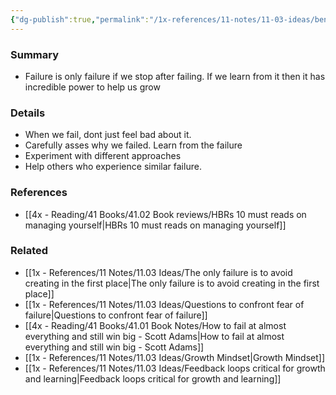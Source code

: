 ```yaml
---
{"dg-publish":true,"permalink":"/1x-references/11-notes/11-03-ideas/benefit-from-failure/","title":"Benefit from failure","created":"2023-07-30T12:13:58.206+03:00","updated":"2024-02-14T20:18:35.379+03:00"}
---
```



### Summary
- Failure is only failure if we stop after failing. If we learn from it then it has incredible power to help us grow

### Details
- When we fail, dont just feel bad about it. 
- Carefully asses why we failed. Learn from the failure
- Experiment with different approaches
- Help others who experience similar failure.

### References
- [[4x - Reading/41 Books/41.02 Book reviews/HBRs 10 must reads on managing yourself\|HBRs 10 must reads on managing yourself]]

### Related
- [[1x - References/11 Notes/11.03 Ideas/The only failure is to avoid creating in the first place\|The only failure is to avoid creating in the first place]]
- [[1x - References/11 Notes/11.03 Ideas/Questions to confront fear of failure\|Questions to confront fear of failure]]
- [[4x - Reading/41 Books/41.01 Book Notes/How to fail at almost everything and still win big - Scott Adams\|How to fail at almost everything and still win big - Scott Adams]]
- [[1x - References/11 Notes/11.03 Ideas/Growth Mindset\|Growth Mindset]]
- [[1x - References/11 Notes/11.03 Ideas/Feedback loops critical for growth and learning\|Feedback loops critical for growth and learning]]
